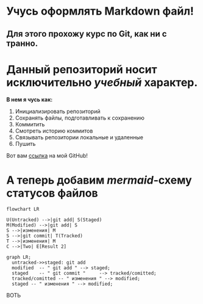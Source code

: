 # Учусь оформлять Markdown файл!

## Для этого прохожу курс по Git, как ни с транно.

# Данный репозиторий носит исключительно ***учебный*** характер.

**В нем я чусь как:**
1. Инициализировать репозиторий
2. Сохранять файлы, подготавливать к сохранению
3. Коммитить
4. Смотреть историю коммитов
5. Связывать репозитории локальные и удаленные
6. Пушить

Вот вам [ссылка](https://github.com/IgnatyKhramtsov "Я ссылка)") на мой GitHub!

# А теперь добавим *mermaid*-схему статусов файлов

```mermaid
flowchart LR

U(Untracked) -->|git add| S(Staged)
M(Modified) -->|git add| S
S -->|изменения| M
S -->|git commit| T(Tracked)
T -->|изменения| M
C -->|Two| E[Result 2]
```



```mermaid
graph LR;
  untracked->>staged: git add
  modified  -- " git add " --> staged;
  staged    -- " git commit "     --> tracked/comitted;
  tracked/comitted -- " изменения " --> modified;
  staged -- " изменения " --> modified;
```

ВОТЬ








